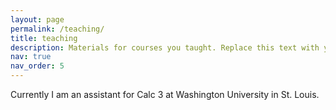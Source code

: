 ```yaml
---
layout: page
permalink: /teaching/
title: teaching
description: Materials for courses you taught. Replace this text with your description.
nav: true
nav_order: 5
---
```


Currently I am an assistant for Calc 3 at Washington University in St. Louis.

